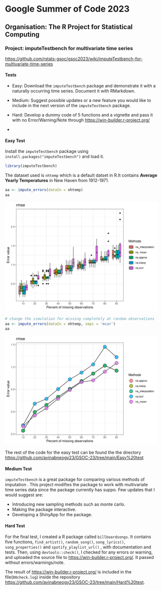 # Google Summer of Code 2023

## Organisation: The R Project for Statistical Computing

### Project: imputeTestbench for multivariate time series
<https://github.com/rstats-gsoc/gsoc2023/wiki/imputeTestbench-for-multivariate-time-series>

#### Tests
- Easy: Download the `imputeTestbench` package and demonstrate it with a naturally occurring time series. Document it with RMarkdown.

- Medium: Suggest possible updates or a new feature you would like to include in the next version of the `imputeTestbench` package.

- Hard: Develop a dummy code of 5 functions and a vignette and pass it with no Error/Warning/Note through <https://win-builder.r-project.org/>
- 
#### Easy Test
Install the `imputeTestbench` package using `install.packages("imputeTestbench")` and load it.

``` r
library(imputeTestbench)
```
The dataset used is `nhtemp` which is a default datset in R.It contains **Average Yearly Temperatures** in New Haven from 1912-1971.

```r
aa <- impute_errors(dataIn = nhtemp)
aa
```
![alt text](https://github.com/avinabneogy23/GSOC-23/blob/main/Easy%20test/index_1.png)
```r
# change the simulation for missing completely at random observations
aa <- impute_errors(dataIn = nhtemp, smps = 'mcar')
aa
```
![alt text](https://github.com/avinabneogy23/GSOC-23/blob/main/Easy%20test/index_2.png)

The rest of the code for the easy test can be found the the directory <https://github.com/avinabneogy23/GSOC-23/tree/main/Easy%20test>

#### Medium Test
`imputeTestbench` is a great package for comparing various methods of imputation . This project modifies the package to work with multivariate time series data since the package currently has suppo. Few updates that I would suggest are:
-   Introducing new sampling methods such as monte carlo.
-   Making the package interactive.
-   Developing a ShinyApp for the package.

#### Hard Test
For the final test, I created a R package called `billboardsongs`. It contains five functions, `find_artist()`, `random_song()`, `song_lyrics()`, `song_properties()` and `spotify_playlist_url()` , with documentation and tests. Then, using `devtools::check()`, I checked for any errors or warning, and uploaded the source file to <https://win-builder.r-project.org/>. It passed without errors/warnings/note.

The result of <https://win-builder.r-project.org/> is included in the file(`00check.log`) inside the repository <https://github.com/avinabneogy23/GSOC-23/tree/main/Hard%20test>.


